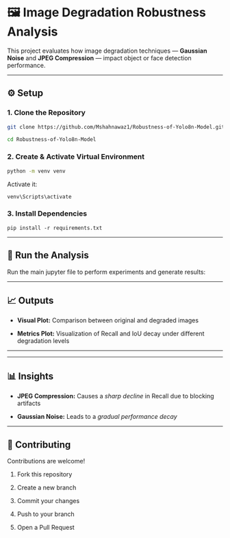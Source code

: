 # 🖼️ Image Degradation Robustness Analysis

This project evaluates how image degradation techniques — **Gaussian Noise** and **JPEG Compression** — impact object or face detection performance.

---

## ⚙️ Setup

### 1. Clone the Repository

``` bash
git clone https://github.com/Mshahnawaz1/Robustness-of-Yolo8n-Model.git
```
``` bash
cd Robustness-of-Yolo8n-Model
```

### 2. Create & Activate Virtual Environment

```bash
python -m venv venv
```

Activate it:

```
venv\Scripts\activate
```

### 3. Install Dependencies

```
pip install -r requirements.txt
```

---

## 🚀 Run the Analysis

Run the main jupyter file to perform experiments and generate results:

---

## 📈 Outputs

- **Visual Plot:** Comparison between original and degraded images
    
- **Metrics Plot:** Visualization of Recall and IoU decay under different degradation levels
    

---

---

## 📊 Insights

- **JPEG Compression:** Causes a _sharp decline_ in Recall due to blocking artifacts
    
- **Gaussian Noise:** Leads to a _gradual performance decay_
    

---

## 🤝 Contributing

Contributions are welcome!

1. Fork this repository
    
2. Create a new branch
    
3. Commit your changes
    
4. Push to your branch
    
5. Open a Pull Request
